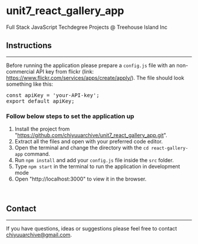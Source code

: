 # unit7_react_gallery_app
 Full Stack JavaScript Techdegree Projects @ Treehouse Island Inc

## Instructions
---
Before running the application please prepare a `config.js` file with an non-commercial API key from flickr (link: https://www.flickr.com/services/apps/create/apply/). The file should look something like this: 

<pre>
const apiKey = 'your-API-key';
export default apiKey;
</pre>

### Follow below steps to set the application up 

1) Install the project from "https://github.com/chiyuuarchive/unit7_react_gallery_app.git".
2) Extract all the files and open with your preferred code editor.
3) Open the terminal and change the directory with the `cd react-gallery-app` command.
4) Run `npm install` and add your `config.js` file inside the `src` folder.
5) Type `npm start` in the terminal to run the application in development mode
6) Open "http://localhost:3000" to view it in the browser.

<br>

## Contact
---
If you have questions, ideas or suggestions please feel free to contact chiyuuarchive@gmail.com.
